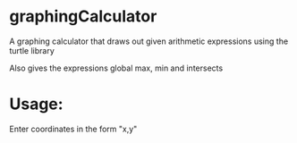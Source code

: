 # graphingCalculator

A graphing calculator that draws out given arithmetic expressions using the turtle library

Also gives the expressions global max, min and intersects

# Usage:

Enter coordinates in the form "x,y"
